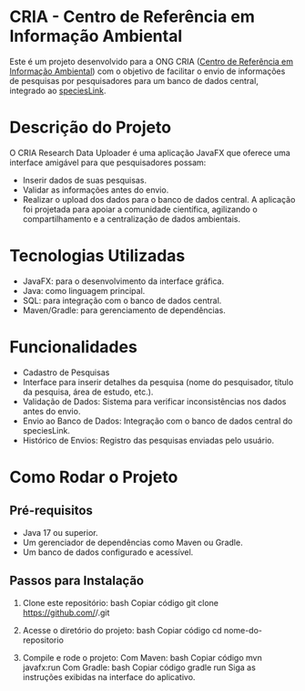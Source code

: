 # CRIA - Centro de Referência em Informação Ambiental

Este é um projeto desenvolvido para a ONG CRIA ([Centro de Referência em Informação Ambiental](https://www.cria.org.br/index)) com o objetivo de facilitar o envio de informações de pesquisas por pesquisadores para um banco de dados central, integrado ao [speciesLink](https://specieslink.net/).

# Descrição do Projeto
O CRIA Research Data Uploader é uma aplicação JavaFX que oferece uma interface amigável para que pesquisadores possam:

* Inserir dados de suas pesquisas.
* Validar as informações antes do envio.
* Realizar o upload dos dados para o banco de dados central.
A aplicação foi projetada para apoiar a comunidade científica, agilizando o compartilhamento e a centralização de dados ambientais.

# Tecnologias Utilizadas
* JavaFX: para o desenvolvimento da interface gráfica.
* Java: como linguagem principal.
* SQL: para integração com o banco de dados central.
* Maven/Gradle: para gerenciamento de dependências.

# Funcionalidades
* Cadastro de Pesquisas
* Interface para inserir detalhes da pesquisa (nome do pesquisador, título da pesquisa, área de estudo, etc.).
* Validação de Dados: Sistema para verificar inconsistências nos dados antes do envio.
* Envio ao Banco de Dados: Integração com o banco de dados central do speciesLink.
* Histórico de Envios: Registro das pesquisas enviadas pelo usuário.

# Como Rodar o Projeto
## Pré-requisitos
* Java 17 ou superior.
* Um gerenciador de dependências como Maven ou Gradle.
* Um banco de dados configurado e acessível.
## Passos para Instalação
1. Clone este repositório: bash Copiar código git clone https://github.com/<usuario>/<nome-do-repositorio>.git

2. Acesse o diretório do projeto: bash
Copiar código
cd nome-do-repositorio
3. Compile e rode o projeto: Com Maven: bash
Copiar código
mvn javafx:run
Com Gradle:
bash
Copiar código
gradle run
Siga as instruções exibidas na interface do aplicativo.
